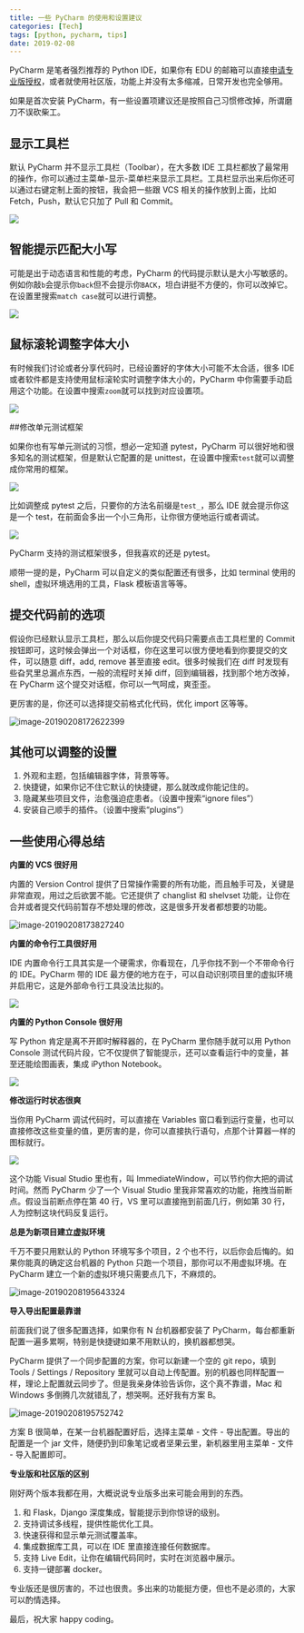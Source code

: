 ```yaml
---
title: 一些 PyCharm 的使用和设置建议
categories: [Tech]
tags: [python, pycharm, tips]
date: 2019-02-08
---
```


PyCharm 是笔者强烈推荐的 Python IDE，如果你有 EDU 的邮箱可以直接[申请专业版授权](https://tobyqin.github.io/posts/2016-09-27/get-jetbrains-student-licence/)，或者就使用社区版，功能上并没有太多缩减，日常开发也完全够用。

如果是首次安装 PyCharm，有一些设置项建议还是按照自己习惯修改掉，所谓磨刀不误砍柴工。

## 显示工具栏

默认 PyCharm 并不显示工具栏（Toolbar），在大多数 IDE 工具栏都放了最常用的操作，你可以通过主菜单-显示-菜单栏来显示工具栏。工具栏显示出来后你还可以通过右键定制上面的按钮，我会把一些跟 VCS 相关的操作放到上面，比如 Fetch，Push，默认它只加了 Pull 和 Commit。

![](https://tobyqin.github.io/images/2019-02/20190208162340.png)

## 智能提示匹配大小写

可能是出于动态语言和性能的考虑，PyCharm 的代码提示默认是大小写敏感的。例如你敲`b`会提示你`back`但不会提示你`BACK`，坦白讲挺不方便的，你可以改掉它。在设置里搜索`match case`就可以进行调整。

![](https://tobyqin.github.io/images/2019-02/20190208163613.png)

## 鼠标滚轮调整字体大小

有时候我们讨论或者分享代码时，已经设置好的字体大小可能不太合适，很多 IDE 或者软件都是支持使用鼠标滚轮实时调整字体大小的，PyCharm 中你需要手动启用这个功能。在设置中搜索`zoom`就可以找到对应设置项。

![](https://tobyqin.github.io/images/2019-02/20190208170026.png)

##修改单元测试框架

如果你也有写单元测试的习惯，想必一定知道 pytest，PyCharm 可以很好地和很多知名的测试框架，但是默认它配置的是 unittest，在设置中搜索`test`就可以调整成你常用的框架。

![](https://tobyqin.github.io/images/2019-02/20190208164442.png)

比如调整成 pytest 之后，只要你的方法名前缀是`test_`，那么 IDE 就会提示你这是一个 test，在前面会多出一个小三角形，让你很方便地运行或者调试。

![](https://tobyqin.github.io/images/2019-02/20190208165147.png)

PyCharm 支持的测试框架很多，但我喜欢的还是 pytest。

顺带一提的是，PyCharm 可以自定义的类似配置还有很多，比如 terminal 使用的 shell，虚拟环境选用的工具，Flask 模板语言等等。

## 提交代码前的选项

假设你已经默认显示工具栏，那么以后你提交代码只需要点击工具栏里的 Commit 按钮即可，这时候会弹出一个对话框，你在这里可以很方便地看到你要提交的文件，可以随意 diff，add, remove 甚至直接 edit。很多时候我们在 diff 时发现有些旮旯里总漏点东西，一般的流程时关掉 diff，回到编辑器，找到那个地方改掉，在 PyCharm 这个提交对话框，你可以一气呵成，爽歪歪。

更厉害的是，你还可以选择提交前格式化代码，优化 import 区等等。

![image-20190208172622399](https://tobyqin.github.io/images/image-20190208172622399.png)

## 其他可以调整的设置

1. 外观和主题，包括编辑器字体，背景等等。
2. 快捷键，如果你记不住它默认的快捷键，那么就改成你能记住的。
3. 隐藏某些项目文件，治愈强迫症患者。（设置中搜索“ignore files”）
4. 安装自己顺手的插件。（设置中搜索“plugins”）

## 一些使用心得总结

**内置的 VCS 很好用**

内置的 Version Control 提供了日常操作需要的所有功能，而且触手可及，关键是非常直观，用过之后欲罢不能。它还提供了 changlist 和 shelvset 功能，让你在合并或者提交代码前暂存不想处理的修改，这是很多开发者都想要的功能。

![image-20190208173827240](https://tobyqin.github.io/images/image-20190208173827240.png)

**内置的命令行工具很好用**

IDE 内置命令行工具其实是一个硬需求，你看现在，几乎你找不到一个不带命令行的 IDE。PyCharm 带的 IDE 最方便的地方在于，可以自动识别项目里的虚拟环境并启用它，这是外部命令行工具没法比拟的。

![](https://tobyqin.github.io/images/2019-02/20190208174528.png)

**内置的 Python Console 很好用**

写 Python 肯定是离不开即时解释器的，在 PyCharm 里你随手就可以用 Python Console 测试代码片段，它不仅提供了智能提示，还可以查看运行中的变量，甚至还能绘图画表，集成 iPython Notebook。

![](https://tobyqin.github.io/images/2019-02/20190208174959.png)

**修改运行时状态很爽**

当你用 PyCharm 调试代码时，可以直接在 Variables 窗口看到运行变量，也可以直接修改这些变量的值，更厉害的是，你可以直接执行语句，点那个计算器一样的图标就行。

![](https://tobyqin.github.io/images/2019-02/20190208175713.png)

这个功能 Visual Studio 里也有，叫 ImmediateWindow，可以节约你大把的调试时间。然而 PyCharm 少了一个 Visual Studio 里我非常喜欢的功能，拖拽当前断点。假设当前断点停在第 40 行，VS 里可以直接拖到前面几行，例如第 30 行，人为控制这块代码反复运行。

**总是为新项目建立虚拟环境**

千万不要只用默认的 Python 环境写多个项目，2 个也不行，以后你会后悔的。如果你能真的确定这台机器的 Python 只跑一个项目，那你可以不用虚拟环境。在 PyCharm 建立一个新的虚拟环境只需要点几下，不麻烦的。

![image-20190208195643324](https://tobyqin.github.io/images/image-20190208195643324.png)

**导入导出配置最靠谱**

前面我们说了很多配置选择，如果你有 N 台机器都安装了 PyCharm，每台都重新配置一遍多累啊，特别是快捷键如果不用默认的，换机器都想哭。

PyCharm 提供了一个同步配置的方案，你可以新建一个空的 git repo，填到 Tools / Settings / Repository 里就可以自动上传配置。别的机器也同样配置一样，理论上配置就云同步了。但是我亲身体验告诉你，这个真不靠谱，Mac 和 Windows 多倒腾几次就错乱了，想哭啊。还好我有方案 B。

![image-20190208195752742](https://tobyqin.github.io/images/image-20190208195752742.png)

方案 B 很简单，在某一台机器配置好后，选择主菜单 - 文件 - 导出配置。导出的配置是一个 jar 文件，随便扔到印象笔记或者坚果云里，新机器里用主菜单 - 文件 - 导入配置即可。

**专业版和社区版的区别**

刚好两个版本我都在用，大概说说专业版多出来可能会用到的东西。

1. 和 Flask，Django 深度集成，智能提示到你惊讶的级别。
2. 支持调试多线程，提供性能优化工具。
3. 快速获得和显示单元测试覆盖率。
4. 集成数据库工具，可以在 IDE 里直接连接任何数据库。
5. 支持 Live Edit，让你在编辑代码同时，实时在浏览器中展示。
6. 支持一键部署 docker。

专业版还是很厉害的，不过也很贵。多出来的功能挺方便，但也不是必须的，大家可以酌情选择。

最后，祝大家 happy coding。

